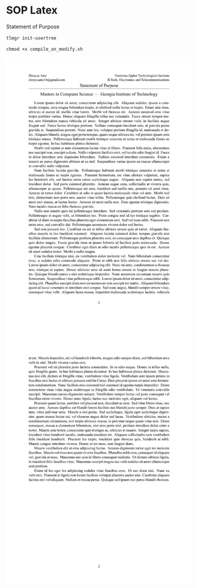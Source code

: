 # SOP Latex
Statement of Purpose

```
tlmgr init-usertree
```

```
chmod +x compile_on_modify.sh
```

![SoP](./statement_of_purpose-1.png)
![SoP](./statement_of_purpose-2.png)
